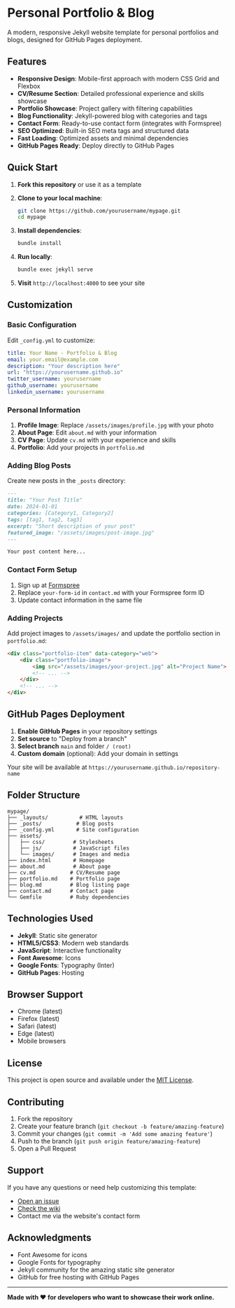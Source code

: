 # Personal Portfolio & Blog

A modern, responsive Jekyll website template for personal portfolios and blogs, designed for GitHub Pages deployment.

## Features

- **Responsive Design**: Mobile-first approach with modern CSS Grid and Flexbox
- **CV/Resume Section**: Detailed professional experience and skills showcase
- **Portfolio Showcase**: Project gallery with filtering capabilities
- **Blog Functionality**: Jekyll-powered blog with categories and tags
- **Contact Form**: Ready-to-use contact form (integrates with Formspree)
- **SEO Optimized**: Built-in SEO meta tags and structured data
- **Fast Loading**: Optimized assets and minimal dependencies
- **GitHub Pages Ready**: Deploy directly to GitHub Pages

## Quick Start

1. **Fork this repository** or use it as a template
2. **Clone to your local machine**:
   ```bash
   git clone https://github.com/yourusername/mypage.git
   cd mypage
   ```

3. **Install dependencies**:
   ```bash
   bundle install
   ```

4. **Run locally**:
   ```bash
   bundle exec jekyll serve
   ```

5. **Visit** `http://localhost:4000` to see your site

## Customization

### Basic Configuration

Edit `_config.yml` to customize:

```yaml
title: Your Name - Portfolio & Blog
email: your.email@example.com
description: "Your description here"
url: "https://yourusername.github.io"
twitter_username: yourusername
github_username: yourusername
linkedin_username: yourusername
```

### Personal Information

1. **Profile Image**: Replace `/assets/images/profile.jpg` with your photo
2. **About Page**: Edit `about.md` with your information
3. **CV Page**: Update `cv.md` with your experience and skills
4. **Portfolio**: Add your projects in `portfolio.md`

### Adding Blog Posts

Create new posts in the `_posts` directory:

```markdown
---
title: "Your Post Title"
date: 2024-01-01
categories: [Category1, Category2]
tags: [tag1, tag2, tag3]
excerpt: "Short description of your post"
featured_image: "/assets/images/post-image.jpg"
---

Your post content here...
```

### Contact Form Setup

1. Sign up at [Formspree](https://formspree.io/)
2. Replace `your-form-id` in `contact.md` with your Formspree form ID
3. Update contact information in the same file

### Adding Projects

Add project images to `/assets/images/` and update the portfolio section in `portfolio.md`:

```markdown
<div class="portfolio-item" data-category="web">
    <div class="portfolio-image">
        <img src="/assets/images/your-project.jpg" alt="Project Name">
        <!-- ... -->
    </div>
    <!-- ... -->
</div>
```

## GitHub Pages Deployment

1. **Enable GitHub Pages** in your repository settings
2. **Set source** to "Deploy from a branch"
3. **Select branch** `main` and folder `/ (root)`
4. **Custom domain** (optional): Add your domain in settings

Your site will be available at `https://yourusername.github.io/repository-name`

## Folder Structure

```
mypage/
├── _layouts/          # HTML layouts
├── _posts/           # Blog posts
├── _config.yml       # Site configuration
├── assets/
│   ├── css/         # Stylesheets
│   ├── js/          # JavaScript files
│   └── images/      # Images and media
├── index.html       # Homepage
├── about.md         # About page
├── cv.md           # CV/Resume page
├── portfolio.md    # Portfolio page
├── blog.md         # Blog listing page
├── contact.md      # Contact page
└── Gemfile         # Ruby dependencies
```

## Technologies Used

- **Jekyll**: Static site generator
- **HTML5/CSS3**: Modern web standards
- **JavaScript**: Interactive functionality
- **Font Awesome**: Icons
- **Google Fonts**: Typography (Inter)
- **GitHub Pages**: Hosting

## Browser Support

- Chrome (latest)
- Firefox (latest)
- Safari (latest)
- Edge (latest)
- Mobile browsers

## License

This project is open source and available under the [MIT License](LICENSE).

## Contributing

1. Fork the repository
2. Create your feature branch (`git checkout -b feature/amazing-feature`)
3. Commit your changes (`git commit -m 'Add some amazing feature'`)
4. Push to the branch (`git push origin feature/amazing-feature`)
5. Open a Pull Request

## Support

If you have any questions or need help customizing this template:

- [Open an issue](https://github.com/yourusername/mypage/issues)
- [Check the wiki](https://github.com/yourusername/mypage/wiki)
- Contact me via the website's contact form

## Acknowledgments

- Font Awesome for icons
- Google Fonts for typography
- Jekyll community for the amazing static site generator
- GitHub for free hosting with GitHub Pages

---

**Made with ❤️ for developers who want to showcase their work online.**
